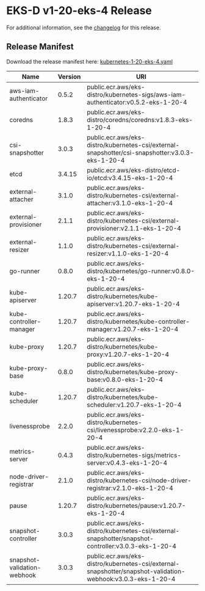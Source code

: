 # EKS-D v1-20-eks-4 Release

For additional information, see the [changelog](CHANGELOG-v1-20-eks-4.md) for this release.

## Release Manifest
Download the release manifest here: [kubernetes-1-20-eks-4.yaml](https://distro.eks.amazonaws.com/kubernetes-1-20/kubernetes-1-20-eks-4.yaml)

| Name | Version | URI |
|------|---------|-----|
| aws-iam-authenticator | 0.5.2 | public.ecr.aws/eks-distro/kubernetes-sigs/aws-iam-authenticator:v0.5.2-eks-1-20-4 |
| coredns | 1.8.3 | public.ecr.aws/eks-distro/coredns/coredns:v1.8.3-eks-1-20-4 |
| csi-snapshotter | 3.0.3 | public.ecr.aws/eks-distro/kubernetes-csi/external-snapshotter/csi-snapshotter:v3.0.3-eks-1-20-4 |
| etcd | 3.4.15 | public.ecr.aws/eks-distro/etcd-io/etcd:v3.4.15-eks-1-20-4 |
| external-attacher | 3.1.0 | public.ecr.aws/eks-distro/kubernetes-csi/external-attacher:v3.1.0-eks-1-20-4 |
| external-provisioner | 2.1.1 | public.ecr.aws/eks-distro/kubernetes-csi/external-provisioner:v2.1.1-eks-1-20-4 |
| external-resizer | 1.1.0 | public.ecr.aws/eks-distro/kubernetes-csi/external-resizer:v1.1.0-eks-1-20-4 |
| go-runner | 0.8.0 | public.ecr.aws/eks-distro/kubernetes/go-runner:v0.8.0-eks-1-20-4 |
| kube-apiserver | 1.20.7 | public.ecr.aws/eks-distro/kubernetes/kube-apiserver:v1.20.7-eks-1-20-4 |
| kube-controller-manager | 1.20.7 | public.ecr.aws/eks-distro/kubernetes/kube-controller-manager:v1.20.7-eks-1-20-4 |
| kube-proxy | 1.20.7 | public.ecr.aws/eks-distro/kubernetes/kube-proxy:v1.20.7-eks-1-20-4 |
| kube-proxy-base | 0.8.0 | public.ecr.aws/eks-distro/kubernetes/kube-proxy-base:v0.8.0-eks-1-20-4 |
| kube-scheduler | 1.20.7 | public.ecr.aws/eks-distro/kubernetes/kube-scheduler:v1.20.7-eks-1-20-4 |
| livenessprobe | 2.2.0 | public.ecr.aws/eks-distro/kubernetes-csi/livenessprobe:v2.2.0-eks-1-20-4 |
| metrics-server | 0.4.3 | public.ecr.aws/eks-distro/kubernetes-sigs/metrics-server:v0.4.3-eks-1-20-4 |
| node-driver-registrar | 2.1.0 | public.ecr.aws/eks-distro/kubernetes-csi/node-driver-registrar:v2.1.0-eks-1-20-4 |
| pause | 1.20.7 | public.ecr.aws/eks-distro/kubernetes/pause:v1.20.7-eks-1-20-4 |
| snapshot-controller | 3.0.3 | public.ecr.aws/eks-distro/kubernetes-csi/external-snapshotter/snapshot-controller:v3.0.3-eks-1-20-4 |
| snapshot-validation-webhook | 3.0.3 | public.ecr.aws/eks-distro/kubernetes-csi/external-snapshotter/snapshot-validation-webhook:v3.0.3-eks-1-20-4 |
